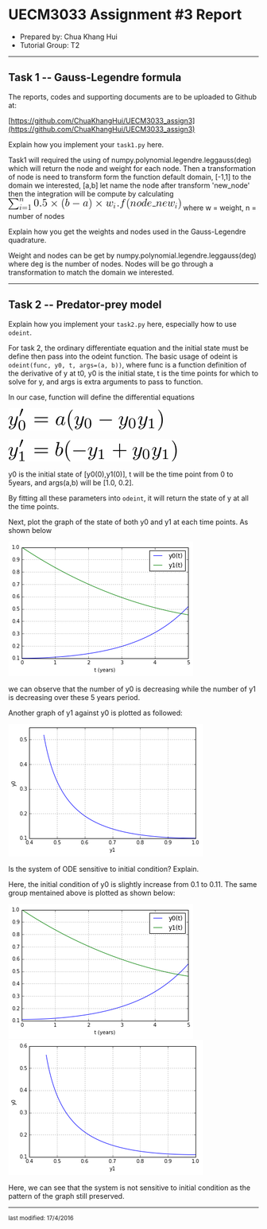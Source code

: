 UECM3033 Assignment #3 Report
========================================================

- Prepared by: Chua Khang Hui
- Tutorial Group: T2

--------------------------------------------------------

## Task 1 --  Gauss-Legendre formula

The reports, codes and supporting documents are to be uploaded to Github at: 

[https://github.com/ChuaKhangHui/UECM3033_assign3](https://github.com/ChuaKhangHui/UECM3033_assign3)


Explain how you implement your `task1.py` here.

Task1 will required the using of numpy.polynomial.legendre.leggauss(deg) which will return the node and weight for each node.
Then a transformation of node is need to transform form the function default domain, [-1,1] to the domain we interested, [a,b]
let name the node after transform 'new_node'
then the integration will be compute by calculating
![task1_equation.png](task1_equation.png)
where w = weight, n = number of nodes

Explain how you get the weights and nodes used in the Gauss-Legendre quadrature.

Weight and nodes can be get by numpy.polynomial.legendre.leggauss(deg) where deg is the number of nodes.
Nodes will be go through a transformation to match the domain we interested.

---------------------------------------------------------

## Task 2 -- Predator-prey model

Explain how you implement your `task2.py` here, especially how to use `odeint`.

For task 2, the ordinary differentiate equation and the initial state must be define then pass into the odeint function. 
The basic usage of odeint is `odeint(func, y0, t, args=(a, b))`, where func is a function definition of the derivative of y at t0, y0 is the initial state, t is the time points for which to solve for y, and args is extra arguments to pass to function.

In our case, function will define the differential equations

![y0p.png](y0p.png)

![y1p.png](y1p.png)

y0 is the initial state of \[y0(0),y1(0)], t will be the time point from 0 to 5years, and args(a,b) will be \[1.0, 0.2].

By fitting all these parameters into `odeint`, it will return the state of y at all the time points.

Next, plot the graph of the state of both y0 and y1 at each time points. As shown below

![img0_0.png](img0_0.png)  

we can observe that the number of y0 is decreasing while the number of y1 is decreasing over these 5 years period.

Another graph of y1 against y0 is plotted as followed:

![img0_1.png](img0_1.png)  

Is the system of ODE sensitive to initial condition? Explain.

Here, the initial condition of y0 is slightly increase from 0.1 to 0.11.
The same group mentained above is plotted as shown below:

![img1_0.png](img1_0.png)  
![img1_1.png](img1_1.png)

Here, we can see that the system is not sensitive to initial condition as the pattern of the graph still preserved.

-----------------------------------

<sup>last modified: 17/4/2016</sup>
